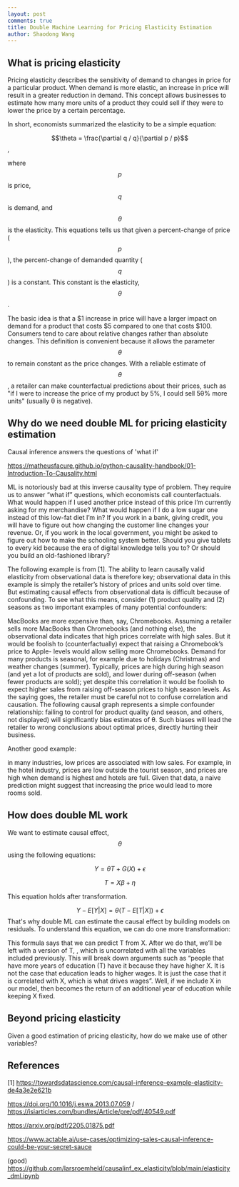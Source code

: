 ```yaml
---
layout: post
comments: true
title: Double Machine Learning for Pricing Elasticity Estimation
author: Shaodong Wang
---
```


## What is pricing elasticity
Pricing elasticity describes the sensitivity of demand to changes in price for a particular product. When demand is more elastic, an increase in price will result in a greater reduction in demand. This concept allows businesses to estimate how many more units of a product they could sell if they were to lower the price by a certain percentage.

In short, economists summarized the elasticity to be a simple equation: 

$$\theta = \frac{\partial q / q}{\partial p / p}$$, 

where $$p$$ is price, $$q$$ is demand, and $$\theta$$ is the elasticity. This equations tells us that given a percent-change of price ($$p$$), the percent-change of demanded quantity ($$q$$) is a constant. This constant is the elasticity, $$\theta$$. 

The basic idea is that a \$1 increase in price will have a larger impact on demand for a product that costs \$5 compared to one that costs $100. Consumers tend to care about relative changes rather than absolute changes. This definition is convenient because it allows the parameter $$\theta$$ to remain constant as the price changes. With a reliable estimate of $$\theta$$, a retailer can make counterfactual predictions about their prices, such as "if I were to increase the price of my product by 5%, I could sell 5θ% more units" (usually θ is negative).


## Why do we need double ML for pricing elasticity estimation

Causal inference answers the questions of 'what if'

https://matheusfacure.github.io/python-causality-handbook/01-Introduction-To-Causality.html

ML is notoriously bad at this inverse causality type of problem. They require us to answer “what if” questions, which economists call counterfactuals. What would happen if I used another price instead of this price I’m currently asking for my merchandise? What would happen if I do a low sugar one instead of this low-fat diet I’m in? If you work in a bank, giving credit, you will have to figure out how changing the customer line changes your revenue. Or, if you work in the local government, you might be asked to figure out how to make the schooling system better. Should you give tablets to every kid because the era of digital knowledge tells you to? Or should you build an old-fashioned library?

The following example is from [1]. 
The ability to learn causally valid elasticity from observational data is therefore key; observational data in this example is simply the retailer’s history of prices and units sold over time. But estimating causal effects from observational data is difficult because of confounding. To see what this means, consider (1) product quality and (2) seasons as two important examples of many potential confounders:

MacBooks are more expensive than, say, Chromebooks. Assuming a retailer sells more MacBooks than Chromebooks (and nothing else), the observational data indicates that high prices correlate with high sales. But it would be foolish to (counterfactually) expect that raising a Chromebook’s price to Apple- levels would allow selling more Chromebooks.
Demand for many products is seasonal, for example due to holidays (Christmas) and weather changes (summer). Typically, prices are high during high season (and yet a lot of products are sold), and lower during off-season (when fewer products are sold); yet despite this correlation it would be foolish to expect higher sales from raising off-season prices to high season levels.
As the saying goes, the retailer must be careful not to confuse correlation and causation. The following causal graph represents a simple confounder relationship: failing to control for product quality (and season, and others, not displayed) will significantly bias estimates of θ. Such biases will lead the retailer to wrong conclusions about optimal prices, directly hurting their business.

Another good example:

in many industries, low prices are associated with low sales. For example, in the hotel industry, prices are low outside the tourist season, and prices are high when demand is highest and hotels are full. Given that data, a naive prediction might suggest that increasing the price would lead to more rooms sold.

## How does double ML work
We want to estimate causal effect, $$\theta$$ using the following equations:

$$Y = \theta T + G(X) + \epsilon$$

$$T = X\beta + \eta$$

This equation holds after transformation.

$$Y-E[Y|X] = \theta (T - E[T|X]) + \epsilon$$
That's why double ML can estimate the causal effect by building models on residuals.
To understand this equation, we can do one more transformation: 

This formula says that we can predict T from X. After we do that, we’ll be left with a version of T, 
, which is uncorrelated with all the variables included previously. This will break down arguments such as “people that have more years of education (T) have it because they have higher X. It is not the case that education leads to higher wages. It is just the case that it is correlated with X, which is what drives wages”. Well, if we include X in our model, then 
 becomes the return of an additional year of education while keeping X fixed. 

## Beyond pricing elasticity
Given a good estimation of pricing elasticity, how do we make use of other variables?







## References
[1] https://towardsdatascience.com/causal-inference-example-elasticity-de4a3e2e621b

https://doi.org/10.1016/j.eswa.2013.07.059 / 
https://isiarticles.com/bundles/Article/pre/pdf/40549.pdf

https://arxiv.org/pdf/2205.01875.pdf

https://www.actable.ai/use-cases/optimizing-sales-causal-inference-could-be-your-secret-sauce

(good) https://github.com/larsroemheld/causalinf_ex_elasticity/blob/main/elasticity_dml.ipynb 
